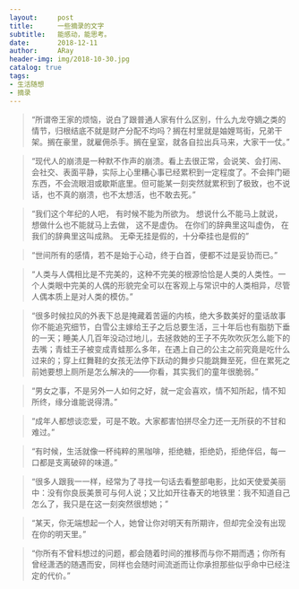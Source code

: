 ```yaml
---
layout:     post
title:      一些摘录的文字
subtitle:   能感动，能思考。
date:       2018-12-11
author:     ARay
header-img: img/2018-10-30.jpg
catalog: true
tags:
- 生活随想
- 摘录
---
```


> “所谓帝王家的烦恼，说白了跟普通人家有什么区别，什么九龙夺嫡之类的情节，归根结底不就是财产分配不均吗？搁在村里就是妯娌骂街，兄弟干架。搁在豪里，就雇佣杀手。搁在皇室，就各自拉出兵马来，大家干一仗。”



> “现代人的崩溃是一种默不作声的崩溃。看上去很正常，会说笑、会打闹、会社交、表面平静，实际上心里糟心事已经累积到一定程度了。不会摔门砸东西，不会流眼泪或歇斯底里。但可能某一刻突然就累积到了极致，也不说话，也不真的崩溃，也不太想活，也不敢去死。”



> “我们这个年纪的人吧，
> 有时候不能为所欲为。
> 想说什么不能马上就说，
> 想做什么也不能就马上去做，
> 这不是虚伪。
> 在你们的辞典里这叫虚伪，
> 在我们的辞典里这叫成熟。
> 无牵无挂是假的，十分牵挂也是假的”



> “世间所有的感情，若不是始于心动，终于白首，便都不过是妥协而已。”



> “人类与人偶相比是不完美的，这种不完美的根源恰恰是人类的人类性。一个人类眼中完美的人偶的形貌完全可以在客观上与常识中的人类相异，尽管人偶本质上是对人类的模仿。”



> “很多时候拉风的外表下总是掩藏着苦逼的内核，绝大多数美好的童话故事你不能追究细节，白雪公主嫁给王子之后总要生活，三十年后也有脂肪下垂的一天；睡美人几百年没动过地儿，去拯救她的王子不先吹吹灰怎么能下的去嘴；青蛙王子被变成青蛙那么多年，在遇上自己的公主之前究竟是吃什么过来的；穿上红舞鞋的女孩无法停下跃动的舞步只能跳舞至死，但在累死之前她要想上厕所是怎么解决的——你看，其实我们的童年很脆弱。”



> “男女之事，不是另外一人如何之好，就一定会喜欢，情不知所起，情不知所终，缘分谁能说得清。”



> “成年人都想谈恋爱，可是不敢。大家都害怕拼尽全力还一无所获的不甘和难过。”



> “有时候，生活就像一杯纯粹的黑咖啡，拒绝糖，拒绝奶，拒绝伴侣，每一口都是支离破碎的味道。”



> “很多人跟我一一样，经常为了寻找一句话去看整部电影，比如天使爱美丽中：没有你良辰美景可与何人说；又比如开往春天的地铁里：我不知道自己怎么了，我只是在这一刻突然很想她；”



> “某天，你无端想起一个人，她曾让你对明天有所期许，但却完全没有出现在你的明天里。”



> “你所有不曾料想过的问题，都会随着时间的推移而与你不期而遇；你所有曾经潇洒的随遇而安，同样也会随时间流逝而让你承担那些似乎命中已经注定的代价。”